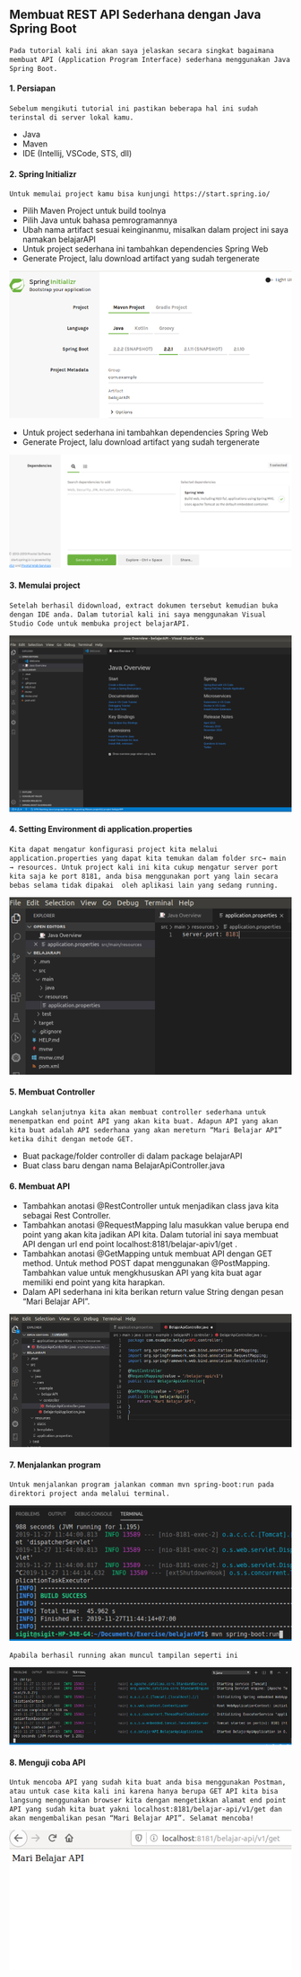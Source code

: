 ## Membuat REST API Sederhana dengan Java Spring Boot

    Pada tutorial kali ini akan saya jelaskan secara singkat bagaimana membuat API (Application Program Interface) sederhana menggunakan Java Spring Boot.

#### 1. Persiapan 
    Sebelum mengikuti tutorial ini pastikan beberapa hal ini sudah terinstal di server lokal kamu.
   - Java
   - Maven
   - IDE (Intellij, VSCode, STS, dll)

#### 2. Spring Initializr 
    Untuk memulai project kamu bisa kunjungi https://start.spring.io/
   - Pilih Maven Project untuk build toolnya
   - Pilih Java untuk bahasa pemrogramannya
   - Ubah nama artifact sesuai keinginanmu, misalkan dalam project ini saya namakan belajarAPI 
   - Untuk project sederhana ini tambahkan dependencies Spring Web 
   - Generate Project, lalu download artifact yang sudah tergenerate

![Spring Initialization](./src/main/resources/static/springinit1.png)

   - Untuk project sederhana ini tambahkan dependencies Spring Web 
   - Generate Project, lalu download artifact yang sudah tergenerate

![Spring Initialization Dependencies](./src/main/resources/static/springinit2.png)

#### 3. Memulai project
    Setelah berhasil didownload, extract dokumen tersebut kemudian buka dengan IDE anda. Dalam tutorial kali ini saya menggunakan Visual Studio Code untuk membuka project belajarAPI.

![Starting Project](./src/main/resources/static/startproject.png)

#### 4. Setting Environment di application.properties
    Kita dapat mengatur konfigurasi project kita melalui application.properties yang dapat kita temukan dalam folder src→ main → resources. Untuk project kali ini kita cukup mengatur server port kita saja ke port 8181, anda bisa menggunakan port yang lain secara bebas selama tidak dipakai  oleh aplikasi lain yang sedang running.

![Setting Configuration](./src/main/resources/static/settingconf.png)

#### 5. Membuat Controller
    Langkah selanjutnya kita akan membuat controller sederhana untuk menempatkan end point API yang akan kita buat. Adapun API yang akan kita buat adalah API sederhana yang akan mereturn “Mari Belajar API” ketika dihit dengan metode GET.
   - Buat package/folder controller di dalam package belajarAPI
   - Buat class baru dengan nama BelajarApiController.java

#### 6. Membuat API
   - Tambahkan anotasi @RestController untuk menjadikan class java kita sebagai Rest Controller.
   - Tambahkan anotasi @RequestMapping lalu masukkan value berupa end point yang akan kita jadikan API kita. Dalam tutorial ini saya membuat API dengan url end point localhost:8181/belajar-apiv1/get .
   - Tambahkan anotasi @GetMapping untuk membuat API dengan GET method. Untuk method POST dapat menggunakan @PostMapping. Tambahkan value untuk mengkhususkan API yang kita buat agar memiliki end point yang kita harapkan.
   - Dalam API sederhana ini kita berikan return value String dengan pesan “Mari Belajar API”.

![Setting Controller](./src/main/resources/static/controller.png)

#### 7. Menjalankan program
    Untuk menjalankan program jalankan comman mvn spring-boot:run pada direktori project anda melalui terminal.

![Run the program](./src/main/resources/static/running.png)

    Apabila berhasil running akan muncul tampilan seperti ini

![Run success](./src/main/resources/static/runsuccess.png)

#### 8. Menguji coba API
    Untuk mencoba API yang sudah kita buat anda bisa menggunakan Postman, atau untuk case kita kali ini karena hanya berupa GET API kita bisa langsung menggunakan browser kita dengan mengetikkan alamat end point API yang sudah kita buat yakni localhost:8181/belajar-api/v1/get dan akan mengembalikan pesan “Mari Belajar API”. Selamat mencoba!

![Testing](./src/main/resources/static/testing.png)

